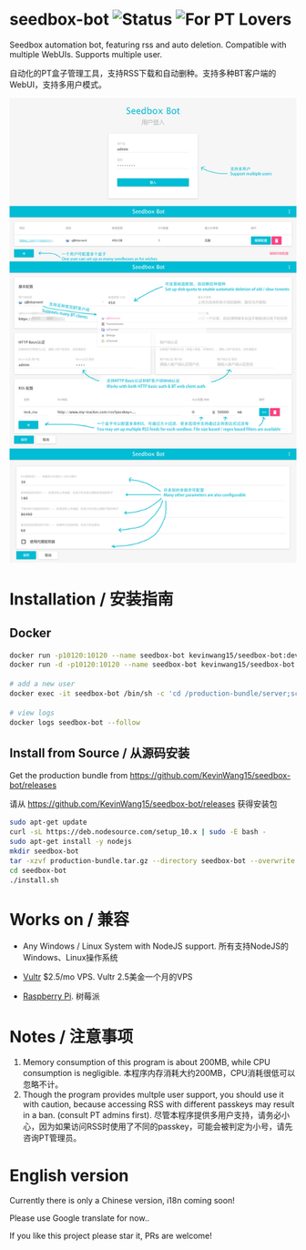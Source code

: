 seedbox-bot ![Status](https://img.shields.io/badge/Status-WIP-green.svg) ![For PT Lovers](https://img.shields.io/badge/For-PT%20Lovers-blue.svg)
=============================

Seedbox automation bot, featuring rss and auto deletion. Compatible with multiple WebUIs. Supports multiple user.

自动化的PT盒子管理工具，支持RSS下载和自动删种。支持多种BT客户端的WebUI，支持多用户模式。

![intro](./images/introduction.jpg)


# Installation / 安装指南

## Docker

```bash
docker run -p10120:10120 --name seedbox-bot kevinwang15/seedbox-bot:dev #for x86
docker run -d -p10120:10120 --name seedbox-bot kevinwang15/seedbox-bot:dev-arm #for arm, like raspberry pi

# add a new user
docker exec -it seedbox-bot /bin/sh -c 'cd /production-bundle/server;scripts/create-user.js'

# view logs 
docker logs seedbox-bot --follow
```



## Install from Source / 从源码安装

Get the production bundle from https://github.com/KevinWang15/seedbox-bot/releases

请从 https://github.com/KevinWang15/seedbox-bot/releases 获得安装包

```bash
sudo apt-get update
curl -sL https://deb.nodesource.com/setup_10.x | sudo -E bash -
sudo apt-get install -y nodejs
mkdir seedbox-bot
tar -xzvf production-bundle.tar.gz --directory seedbox-bot --overwrite
cd seedbox-bot
./install.sh
```

# Works on / 兼容

* Any Windows / Linux System with NodeJS support. 所有支持NodeJS的Windows、Linux操作系统

* [Vultr](https://www.vultr.com/?ref=6886995) $2.5/mo VPS. Vultr 2.5美金一个月的VPS

* [Raspberry Pi](./raspberry_pi_guide.md). 树莓派

# Notes / 注意事项

1. Memory consumption of this program is about 200MB, while CPU consumption is negligible. 本程序内存消耗大约200MB，CPU消耗很低可以忽略不计。
2. Though the program provides multple user support, you should use it with caution, because accessing RSS with different passkeys may result in a ban. (consult PT admins first). 尽管本程序提供多用户支持，请务必小心，因为如果访问RSS时使用了不同的passkey，可能会被判定为小号，请先咨询PT管理员。

# English version

Currently there is only a Chinese version, i18n coming soon!

Please use Google translate for now..

If you like this project please star it, PRs are welcome!
